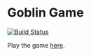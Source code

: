 # Goblin Game

[![Build Status](https://ci.appveyor.com/api/projects/status/github/DenisPoznyakov/goblin-game?branch=main&svg=true)](https://ci.appveyor.com/project/DenisPoznyakov/goblin-game)

Play the game [here](https://DenisPoznyakov.github.io/goblin-game/).